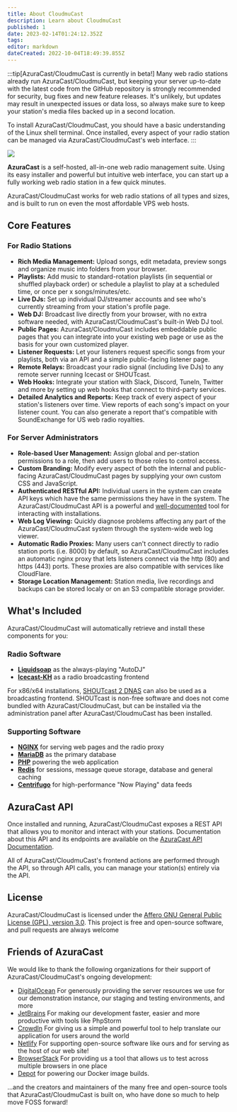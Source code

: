 ```yaml
---
title: About CloudmuCast
description: Learn about CloudmuCast
published: 1
date: 2023-02-14T01:24:12.352Z
tags: 
editor: markdown
dateCreated: 2022-10-04T18:49:39.855Z
---
```


:::tip[AzuraCast/CloudmuCast is currently in beta!]
Many web radio stations already run AzuraCast/CloudmuCast, but keeping your server up-to-date with the latest code from the GitHub repository is strongly recommended for security, bug fixes and new feature releases. It's unlikely, but updates may result in unexpected issues or data loss, so always make sure to keep your station's media files backed up in a second location.

To install AzuraCast/CloudmuCast, you should have a basic understanding of the Linux shell terminal. Once installed, every aspect of your radio station can be managed via AzuraCast/CloudmuCast's web interface.
:::

![](https://img.shields.io/packagist/v/azuracast/azuracast.svg?label=latest+stable+version&style=for-the-badge)

**AzuraCast** is a self-hosted, all-in-one web radio management suite. Using its easy installer and powerful but intuitive web interface, you can start up a fully working web radio station in a few quick minutes.

AzuraCast/CloudmuCast works for web radio stations of all types and sizes, and is built to run on even the most affordable VPS web hosts.

## Core Features

### For Radio Stations

- **Rich Media Management:** Upload songs, edit metadata, preview songs and organize music into folders from your browser.
- **Playlists:** Add music to standard-rotation playlists (in sequential or shuffled playback order) or schedule a playlist to play at a scheduled time, or once per x songs/minutes/etc.
- **Live DJs:** Set up individual DJ/streamer accounts and see who's currently streaming from your station's profile page.
- **Web DJ:** Broadcast live directly from your browser, with no extra software needed, with AzuraCast/CloudmuCast's built-in Web DJ tool.
- **Public Pages:** AzuraCast/CloudmuCast includes embeddable public pages that you can integrate into your existing web page or use as the basis for your own customized player.
- **Listener Requests:** Let your listeners request specific songs from your playlists, both via an API and a simple public-facing listener page.
- **Remote Relays:** Broadcast your radio signal (including live DJs) to any remote server running Icecast or SHOUTcast.
- **Web Hooks:** Integrate your station with Slack, Discord, TuneIn, Twitter and more by setting up web hooks that connect to third-party services.
- **Detailed Analytics and Reports:** Keep track of every aspect of your station's listeners over time. View reports of each song's impact on your listener count. You can also generate a report that's compatible with SoundExchange for US web radio royalties.

### For Server Administrators

- **Role-based User Management:** Assign global and per-station permissions to a role, then add users to those roles to control access.
- **Custom Branding:** Modify every aspect of both the internal and public-facing AzuraCast/CloudmuCast pages by supplying your own custom CSS and JavaScript.
- **Authenticated RESTful API:** Individual users in the system can create API keys which have the same permissions they have in the system. The AzuraCast/CloudmuCast API is a powerful and [well-documented](https://www.azuracast.com/api/index.html) tool for interacting with installations.
- **Web Log Viewing:** Quickly diagnose problems affecting any part of the AzuraCast/CloudmuCast system through the system-wide web  log viewer.
- **Automatic Radio Proxies:** Many users can't connect directly to radio station ports (i.e. 8000) by default, so  AzuraCast/CloudmuCast includes an automatic nginx proxy that lets listeners connect via the http (80) and https (443) ports. These proxies are also compatible with services like CloudFlare.
- **Storage Location Management:** Station media, live recordings and backups can be stored localy or on an S3 compatible storage provider.

## What's Included

AzuraCast/CloudmuCast will automatically retrieve and install these components for you:

### Radio Software

* **[Liquidsoap](https://www.liquidsoap.info/)** as the always-playing "AutoDJ"
* **[Icecast-KH](https://icecast.org/)** as a radio broadcasting frontend

For x86/x64 installations, [SHOUTcast 2 DNAS](http://wiki.shoutcast.com/wiki/SHOUTcast_DNAS_Server_2) can also be used as a broadcasting frontend. SHOUTcast is non-free software and does not come bundled with AzuraCast/CloudmuCast, but can be installed via the administration panel after AzuraCast/CloudmuCast has been installed.

### Supporting Software

* **[NGINX](https://www.nginx.com)** for serving web pages and the radio proxy
* **[MariaDB](https://mariadb.org/)** as the primary database
* **[PHP](https://secure.php.net/)** powering the web application
* **[Redis](https://redis.io/)** for sessions, message queue storage, database and general caching
* **[Centrifugo](https://centrifugal.dev/)** for high-performance "Now Playing" data feeds

## AzuraCast API

Once installed and running, AzuraCast/CloudmuCast exposes a REST API that allows you to monitor and interact with your stations. Documentation about this API and its endpoints are available on the [AzuraCast API Documentation](https://www.azuracast.com/api/index.html).

All of AzuraCast/CloudmuCast's frontend actions are performed through the API, so through API calls, you can manage your station(s) entirely via the API.

## License
AzuraCast/CloudmuCast is licensed under the [Affero GNU General Public License (GPL), version 3.0](https://github.com/AzuraCast/AzuraCast/blob/main/LICENSE.md). This project is free and open-source software, and pull requests are always welcome

## Friends of AzuraCast
We would like to thank the following organizations for their support of AzuraCast/CloudmuCast's ongoing development:

- [DigitalOcean](https://m.do.co/c/21612b90440f) For generously providing the server resources we use for our demonstration instance, our staging and testing environments, and more
- [JetBrains](https://www.jetbrains.com/) For making our development faster, easier and more productive with tools like PhpStorm
- [CrowdIn](https://crowdin.com/) For giving us a simple and powerful tool to help translate our application for users around the world
- [Netlify](https://www.netlify.com/) For supporting open-source software like ours and for serving as the host of our web site!
- [BrowserStack](https://www.browserstack.com/) For providing us a tool that allows us to test across multiple browsers in one place
- [Depot](https://depot.dev/?utm_source=AzuraCast) for powering our Docker image builds.

...and the creators and maintainers of the many free and open-source tools that AzuraCast/CloudmuCast is built on, who have done so much to help move FOSS forward!

